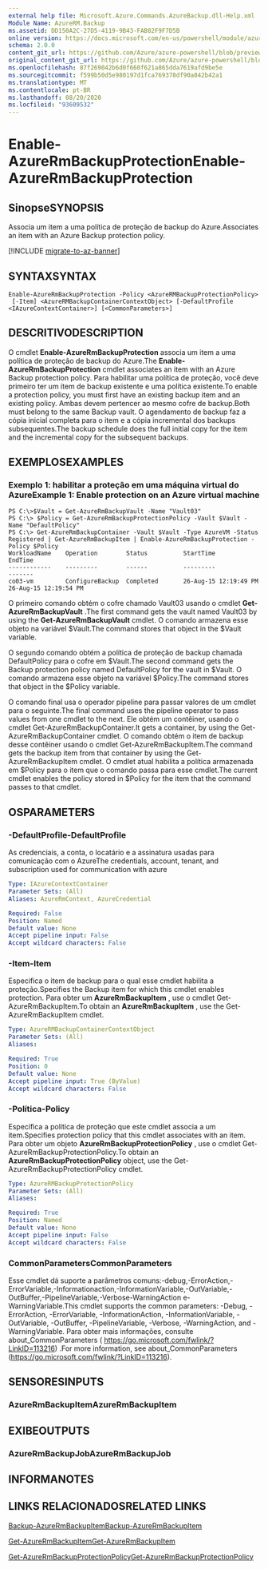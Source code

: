 ```yaml
---
external help file: Microsoft.Azure.Commands.AzureBackup.dll-Help.xml
Module Name: AzureRM.Backup
ms.assetid: DD150A2C-27D5-4119-9B43-FAB82F9F7D5B
online version: https://docs.microsoft.com/en-us/powershell/module/azurerm.backup/enable-azurermbackupprotection
schema: 2.0.0
content_git_url: https://github.com/Azure/azure-powershell/blob/preview/src/ResourceManager/AzureBackup/Commands.AzureBackup/help/Enable-AzureRmBackupProtection.md
original_content_git_url: https://github.com/Azure/azure-powershell/blob/preview/src/ResourceManager/AzureBackup/Commands.AzureBackup/help/Enable-AzureRmBackupProtection.md
ms.openlocfilehash: 87f269042b6d0f660f621a865dda7619afd9be5e
ms.sourcegitcommit: f599b50d5e980197d1fca769378df90a842b42a1
ms.translationtype: MT
ms.contentlocale: pt-BR
ms.lasthandoff: 08/20/2020
ms.locfileid: "93609532"
---
```

# <span data-ttu-id="38902-101">Enable-AzureRmBackupProtection</span><span class="sxs-lookup"><span data-stu-id="38902-101">Enable-AzureRmBackupProtection</span></span>

## <span data-ttu-id="38902-102">Sinopse</span><span class="sxs-lookup"><span data-stu-id="38902-102">SYNOPSIS</span></span>
<span data-ttu-id="38902-103">Associa um item a uma política de proteção de backup do Azure.</span><span class="sxs-lookup"><span data-stu-id="38902-103">Associates an item with an Azure Backup protection policy.</span></span>

[!INCLUDE [migrate-to-az-banner](../../includes/migrate-to-az-banner.md)]

## <span data-ttu-id="38902-104">SYNTAX</span><span class="sxs-lookup"><span data-stu-id="38902-104">SYNTAX</span></span>

```
Enable-AzureRmBackupProtection -Policy <AzureRMBackupProtectionPolicy>
 [-Item] <AzureRMBackupContainerContextObject> [-DefaultProfile <IAzureContextContainer>] [<CommonParameters>]
```

## <span data-ttu-id="38902-105">DESCRITIVO</span><span class="sxs-lookup"><span data-stu-id="38902-105">DESCRIPTION</span></span>
<span data-ttu-id="38902-106">O cmdlet **Enable-AzureRmBackupProtection** associa um item a uma política de proteção de backup do Azure.</span><span class="sxs-lookup"><span data-stu-id="38902-106">The **Enable-AzureRmBackupProtection** cmdlet associates an item with an Azure Backup protection policy.</span></span>
<span data-ttu-id="38902-107">Para habilitar uma política de proteção, você deve primeiro ter um item de backup existente e uma política existente.</span><span class="sxs-lookup"><span data-stu-id="38902-107">To enable a protection policy, you must first have an existing backup item and an existing policy.</span></span>
<span data-ttu-id="38902-108">Ambas devem pertencer ao mesmo cofre de backup.</span><span class="sxs-lookup"><span data-stu-id="38902-108">Both must belong to the same Backup vault.</span></span>
<span data-ttu-id="38902-109">O agendamento de backup faz a cópia inicial completa para o item e a cópia incremental dos backups subsequentes.</span><span class="sxs-lookup"><span data-stu-id="38902-109">The backup schedule does the full initial copy for the item and the incremental copy for the subsequent backups.</span></span>

## <span data-ttu-id="38902-110">EXEMPLOS</span><span class="sxs-lookup"><span data-stu-id="38902-110">EXAMPLES</span></span>

### <span data-ttu-id="38902-111">Exemplo 1: habilitar a proteção em uma máquina virtual do Azure</span><span class="sxs-lookup"><span data-stu-id="38902-111">Example 1: Enable protection on an Azure virtual machine</span></span>
```
PS C:\>$Vault = Get-AzureRmBackupVault -Name "Vault03"
PS C:\> $Policy = Get-AzureRmBackupProtectionPolicy -Vault $Vault -Name "DefaultPolicy"
PS C:\> Get-AzureRmBackupContainer -Vault $Vault -Type AzureVM -Status Registered | Get-AzureRmBackupItem | Enable-AzureRmBackupProtection -Policy $Policy
WorkloadName    Operation        Status          StartTime              EndTime
------------    ---------        ------          ---------              -------
co03-vm         ConfigureBackup  Completed       26-Aug-15 12:19:49 PM  26-Aug-15 12:19:54 PM
```

<span data-ttu-id="38902-112">O primeiro comando obtém o cofre chamado Vault03 usando o cmdlet **Get-AzureRmBackupVault** .</span><span class="sxs-lookup"><span data-stu-id="38902-112">The first command gets the vault named Vault03 by using the **Get-AzureRmBackupVault** cmdlet.</span></span>
<span data-ttu-id="38902-113">O comando armazena esse objeto na variável $Vault.</span><span class="sxs-lookup"><span data-stu-id="38902-113">The command stores that object in the $Vault variable.</span></span>

<span data-ttu-id="38902-114">O segundo comando obtém a política de proteção de backup chamada DefaultPolicy para o cofre em $Vault.</span><span class="sxs-lookup"><span data-stu-id="38902-114">The second command gets the Backup protection policy named DefaultPolicy for the vault in $Vault.</span></span>
<span data-ttu-id="38902-115">O comando armazena esse objeto na variável $Policy.</span><span class="sxs-lookup"><span data-stu-id="38902-115">The command stores that object in the $Policy variable.</span></span>

<span data-ttu-id="38902-116">O comando final usa o operador pipeline para passar valores de um cmdlet para o seguinte.</span><span class="sxs-lookup"><span data-stu-id="38902-116">The final command uses the pipeline operator to pass values from one cmdlet to the next.</span></span>
<span data-ttu-id="38902-117">Ele obtém um contêiner, usando o cmdlet Get-AzureRmBackupContainer.</span><span class="sxs-lookup"><span data-stu-id="38902-117">It gets a container, by using the Get-AzureRmBackupContainer cmdlet.</span></span>
<span data-ttu-id="38902-118">O comando obtém o item de backup desse contêiner usando o cmdlet Get-AzureRmBackupItem.</span><span class="sxs-lookup"><span data-stu-id="38902-118">The command gets the backup item from that container by using the Get-AzureRmBackupItem cmdlet.</span></span>
<span data-ttu-id="38902-119">O cmdlet atual habilita a política armazenada em $Policy para o item que o comando passa para esse cmdlet.</span><span class="sxs-lookup"><span data-stu-id="38902-119">The current cmdlet enables the policy stored in $Policy for the item that the command passes to that cmdlet.</span></span>

## <span data-ttu-id="38902-120">OS</span><span class="sxs-lookup"><span data-stu-id="38902-120">PARAMETERS</span></span>

### <span data-ttu-id="38902-121">-DefaultProfile</span><span class="sxs-lookup"><span data-stu-id="38902-121">-DefaultProfile</span></span>
<span data-ttu-id="38902-122">As credenciais, a conta, o locatário e a assinatura usadas para comunicação com o Azure</span><span class="sxs-lookup"><span data-stu-id="38902-122">The credentials, account, tenant, and subscription used for communication with azure</span></span>

```yaml
Type: IAzureContextContainer
Parameter Sets: (All)
Aliases: AzureRmContext, AzureCredential

Required: False
Position: Named
Default value: None
Accept pipeline input: False
Accept wildcard characters: False
```

### <span data-ttu-id="38902-123">-Item</span><span class="sxs-lookup"><span data-stu-id="38902-123">-Item</span></span>
<span data-ttu-id="38902-124">Especifica o item de backup para o qual esse cmdlet habilita a proteção.</span><span class="sxs-lookup"><span data-stu-id="38902-124">Specifies the Backup item for which this cmdlet enables protection.</span></span>
<span data-ttu-id="38902-125">Para obter um **AzureRmBackupItem** , use o cmdlet Get-AzureRmBackupItem.</span><span class="sxs-lookup"><span data-stu-id="38902-125">To obtain an **AzureRmBackupItem** , use the Get-AzureRmBackupItem cmdlet.</span></span>

```yaml
Type: AzureRMBackupContainerContextObject
Parameter Sets: (All)
Aliases: 

Required: True
Position: 0
Default value: None
Accept pipeline input: True (ByValue)
Accept wildcard characters: False
```

### <span data-ttu-id="38902-126">-Política</span><span class="sxs-lookup"><span data-stu-id="38902-126">-Policy</span></span>
<span data-ttu-id="38902-127">Especifica a política de proteção que este cmdlet associa a um item.</span><span class="sxs-lookup"><span data-stu-id="38902-127">Specifies protection policy that this cmdlet associates with an item.</span></span>
<span data-ttu-id="38902-128">Para obter um objeto **AzureRmBackupProtectionPolicy** , use o cmdlet Get-AzureRmBackupProtectionPolicy.</span><span class="sxs-lookup"><span data-stu-id="38902-128">To obtain an **AzureRmBackupProtectionPolicy** object, use the Get-AzureRmBackupProtectionPolicy cmdlet.</span></span>

```yaml
Type: AzureRMBackupProtectionPolicy
Parameter Sets: (All)
Aliases: 

Required: True
Position: Named
Default value: None
Accept pipeline input: False
Accept wildcard characters: False
```

### <span data-ttu-id="38902-129">CommonParameters</span><span class="sxs-lookup"><span data-stu-id="38902-129">CommonParameters</span></span>
<span data-ttu-id="38902-130">Esse cmdlet dá suporte a parâmetros comuns:-debug,-ErrorAction,-ErrorVariable,-Informationaction,-InformationVariable,-OutVariable,-OutBuffer,-PipelineVariable,-Verbose-WarningAction e-WarningVariable.</span><span class="sxs-lookup"><span data-stu-id="38902-130">This cmdlet supports the common parameters: -Debug, -ErrorAction, -ErrorVariable, -InformationAction, -InformationVariable, -OutVariable, -OutBuffer, -PipelineVariable, -Verbose, -WarningAction, and -WarningVariable.</span></span> <span data-ttu-id="38902-131">Para obter mais informações, consulte about_CommonParameters ( https://go.microsoft.com/fwlink/?LinkID=113216) .</span><span class="sxs-lookup"><span data-stu-id="38902-131">For more information, see about_CommonParameters (https://go.microsoft.com/fwlink/?LinkID=113216).</span></span>

## <span data-ttu-id="38902-132">SENSORES</span><span class="sxs-lookup"><span data-stu-id="38902-132">INPUTS</span></span>

### <span data-ttu-id="38902-133">AzureRmBackupItem</span><span class="sxs-lookup"><span data-stu-id="38902-133">AzureRmBackupItem</span></span>

## <span data-ttu-id="38902-134">EXIBE</span><span class="sxs-lookup"><span data-stu-id="38902-134">OUTPUTS</span></span>

### <span data-ttu-id="38902-135">AzureRmBackupJob</span><span class="sxs-lookup"><span data-stu-id="38902-135">AzureRmBackupJob</span></span>

## <span data-ttu-id="38902-136">INFORMA</span><span class="sxs-lookup"><span data-stu-id="38902-136">NOTES</span></span>

## <span data-ttu-id="38902-137">LINKS RELACIONADOS</span><span class="sxs-lookup"><span data-stu-id="38902-137">RELATED LINKS</span></span>

[<span data-ttu-id="38902-138">Backup-AzureRmBackupItem</span><span class="sxs-lookup"><span data-stu-id="38902-138">Backup-AzureRmBackupItem</span></span>](./Backup-AzureRmBackupItem.md)

[<span data-ttu-id="38902-139">Get-AzureRmBackupItem</span><span class="sxs-lookup"><span data-stu-id="38902-139">Get-AzureRmBackupItem</span></span>](./Get-AzureRmBackupItem.md)

[<span data-ttu-id="38902-140">Get-AzureRmBackupProtectionPolicy</span><span class="sxs-lookup"><span data-stu-id="38902-140">Get-AzureRmBackupProtectionPolicy</span></span>](./Get-AzureRmBackupProtectionPolicy.md)


